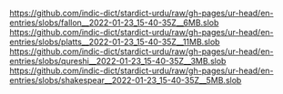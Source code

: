 https://github.com/indic-dict/stardict-urdu/raw/gh-pages/ur-head/en-entries/slobs/fallon__2022-01-23_15-40-35Z__6MB.slob  
https://github.com/indic-dict/stardict-urdu/raw/gh-pages/ur-head/en-entries/slobs/platts__2022-01-23_15-40-35Z__11MB.slob  
https://github.com/indic-dict/stardict-urdu/raw/gh-pages/ur-head/en-entries/slobs/qureshi__2022-01-23_15-40-35Z__3MB.slob  
https://github.com/indic-dict/stardict-urdu/raw/gh-pages/ur-head/en-entries/slobs/shakespear__2022-01-23_15-40-35Z__5MB.slob  
